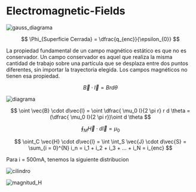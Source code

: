 # Electromagnetic-Fields



![gauss_diagrama](https://github.com/M-O-R-P-H-E-U-S/Electromagnetic-Fields/blob/main/gauss_diagrama.jpeg) 



$$ \Phi_{Superficie Cerrada} = \dfrac{q_{enc}}{\epsilon_{0}} $$






La propiedad fundamental de un campo magnético estático es que no es conservador. Un campo conservador es aquel que realiza la misma cantidad de trabajo sobre una partícula que se desplaza entre dos puntos diferentes, sin importar la trayectoria elegida. Los campos magnéticos no tienen esa propiedad.

$$  \vec{B} \cdot \vec{l} = B r d \theta$$

![diagrama](https://github.com/M-O-R-P-H-E-U-S/Electromagnetic-Fields/blob/main/diagrama.jpeg) 

$$ \oint \vec{B}  \cdot d\vec{l}  =  \oint \dfrac{ \mu_0 I}{2 \pi r} r d \theta = (\dfrac{ \mu_0 I}{2 \pi r})\oint  d \theta $$

$$ \oint_M \vec{H} \cdot d\vec{l} = \mu_0 $$

$$ \oint_C  \vec{H} \cdot d\vec{l} = \int \int_S \vec{J} \cdot d\vec{S} = \sum_{i = 0}^{N} i_n = i_1 + i_2 + i_3 + ... + i_N = i_{enc} $$

Para i = 500mA, tenemos la siguiente distribucion

![cilindro](https://github.com/M-O-R-P-H-E-U-S/Electromagnetic-Fields/blob/main/cilindro.jpeg) 

![magnitud_H](https://github.com/M-O-R-P-H-E-U-S/Electromagnetic-Fields/blob/main/magnitud_H.jpeg) 












